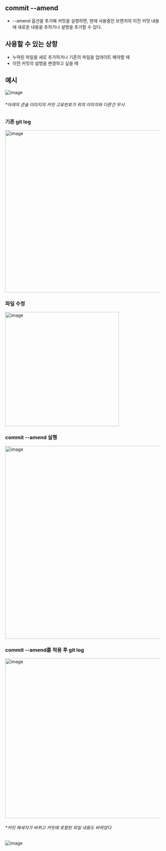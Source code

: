 ## commit --amend
- --amend 옵션을 추가해 커밋을 실행하면, 현재 사용중인 브랜치의 이전 커밋 내용에 새로운 내용을 추하거나 설명을 추가할 수 있다.


## 사용할 수 있는 상항
- 누락된 파일을 새로 추가하거나 기존의 파일을 업데이트 해야할 때
- 이전 커밋의 설명을 변경하고 싶을 때


## 예시
![image](https://user-images.githubusercontent.com/57171304/185010079-2dd9c70b-e18a-4368-9bf8-a96682eedff7.png)
###### **아래의 콘솔 이미지의 커밋 고유번호가 위의 이미지와 다른건 무시*  

### 기존 git log
<img width="523" alt="image" src="https://user-images.githubusercontent.com/57171304/185010758-988ee7ef-3da8-4bbd-b4e7-c04718ad5082.png">

### 파일 수정
<img width="368" alt="image" src="https://user-images.githubusercontent.com/57171304/185013520-a2aaeeb5-47c8-4c66-928e-dc23fb4a61fa.png">

### commit --amend 실행
<img width="621" alt="image" src="https://user-images.githubusercontent.com/57171304/185013627-3365d00b-d67d-4845-b1b9-bb21e737cebc.png">

### commit --amend를 적용 후 git log
<img width="515" alt="image" src="https://user-images.githubusercontent.com/57171304/185013745-d0c05cab-c440-40d0-9cb7-8ae4cb60d336.png">

###### **커밋 메세지가 바뀌고 커밋에 포함된 파일 내용도 바뀌었다*

![image](https://user-images.githubusercontent.com/57171304/185013880-81d2e693-9d6e-4ec7-af9b-acd1702ccec6.png)

